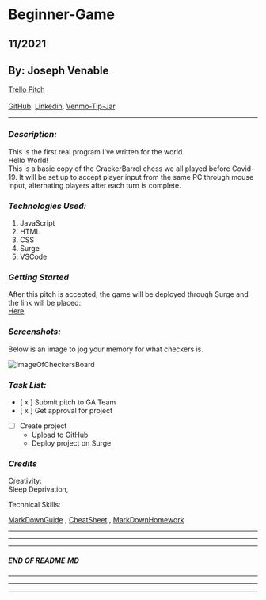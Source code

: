 # Beginner-Game
## 11/2021
## By: Joseph Venable
[Trello Pitch](https://trello.com/b/8tSGq3QM/checkers-pitch) <br></br>
[GitHub](https://github.com/JJVenable).
[Linkedin](https://www.linkedin.com/in/JJVenable/).
[Venmo-Tip-Jar](https:://venmo.com/u/JJVenable).
***

### ***Description:***
This is the first real program I've written for the world. <br>
Hello World! <br>
This is a basic copy of the CrackerBarrel chess we all played before Covid-19. It will be set up to accept player input from the same PC through mouse input, alternating players after each turn is complete.

### ***Technologies Used:***
1. JavaScript
2. HTML
3. CSS
4. Surge
5. VSCode 

### ***Getting Started***
 After this pitch is accepted, the game will be deployed through Surge and the link will be placed: <br>
[Here](WWW.SurgeLinkToBeMadeLater.future)

### ***Screenshots:***
Below is an image to jog your memory for what checkers is.

![ImageOfCheckersBoard](https://encrypted-tbn0.gstatic.com/images?q=tbn:ANd9GcRyouCk_c8QZmAWKEE2HFtUTcGwInJF5TcFKg&usqp=CAU)

### ***Task List:***
- [ x ] Submit pitch to GA Team
- [ x ] Get approval for project
- [ ] Create project
    - Upload to GitHub
    - Deploy project on Surge


### ***Credits***
Creativity:  
Sleep Deprivation,

Technical Skills:

[MarkDownGuide](https://ia.net/writer/support/general/markdown-guide)
, 
[CheatSheet](https://guides.github.com/pdfs/markdown-cheatsheet-online.pdf)
,
[MarkDownHomework](https://github.com/JJVenable/u1_hw_markdown)


---
---
---
#####  END OF README.MD
---
---
---
